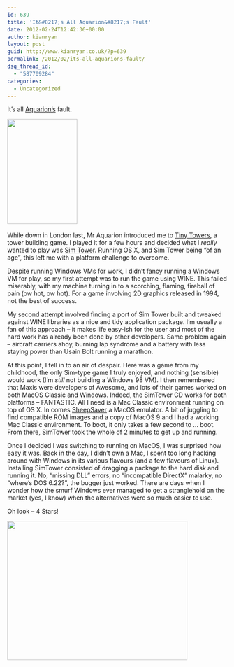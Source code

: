 ```yaml
---
id: 639
title: 'It&#8217;s All Aquarion&#8217;s Fault'
date: 2012-02-24T12:42:36+00:00
author: kianryan
layout: post
guid: http://www.kianryan.co.uk/?p=639
permalink: /2012/02/its-all-aquarions-fault/
dsq_thread_id:
  - "587709284"
categories:
  - Uncategorized
---
```

It&#8217;s all [Aquarion&#8217;s](http://www.aquarionics.com/) fault</a>.

<a href="http://www.kianryan.co.uk/2012/02/its-all-aquarions-fault/mzl-qwulwwsa/" rel="attachment wp-att-641"><img src="/assets/images/2012/02/mzl.qwulwwsa.jpg" alt="" title="mzl.qwulwwsa" width="160" height="240" class="alignleft size-full wp-image-641" srcset="/assets/images/2012/02/mzl.qwulwwsa.jpg 320w, /assets/images/2012/02/mzl.qwulwwsa-200x300.jpg 200w" sizes="(max-width: 160px) 100vw, 160px" /></a>

While down in London last, Mr Aquarion introduced me to [Tiny Towers](http://tinytowerwiki.com/Main_Page), a tower building game. I played it for a few hours and decided what I _really_ wanted to play was [Sim Tower](http://en.wikipedia.org/wiki/SimTower). Running OS X, and Sim Tower being &#8220;of an age&#8221;, this left me with a platform challenge to overcome.

Despite running Windows VMs for work, I didn&#8217;t fancy running a Windows VM for play, so my first attempt was to run the game using WINE. This failed miserably, with my machine turning in to a scorching, flaming, fireball of pain (ow hot, ow hot). For a game involving 2D graphics released in 1994, not the best of success.

My second attempt involved finding a port of Sim Tower built and tweaked against WINE libraries as a nice and tidy application package. I&#8217;m usually a fan of this approach &#8211; it makes life easy-ish for the user and most of the hard work has already been done by other developers. Same problem again &#8211; aircraft carriers ahoy, burning lap syndrome and a battery with less staying power than Usain Bolt running a marathon.

At this point, I fell in to an air of despair. Here was a game from my childhood, the only Sim-type game I truly enjoyed, and nothing (sensible) would work (I&#8217;m _still_ not building a Windows 98 VM). I then remembered that Maxis were developers of Awesome, and lots of their games worked on both MacOS Classic and Windows. Indeed, the SimTower CD works for both platforms &#8211; FANTASTIC. All I need is a Mac Classic environment running on top of OS X. In comes [SheepSaver](http://sheepshaver.cebix.net/) a MacOS emulator. A bit of juggling to find compatible ROM images and a copy of MacOS 9 and I had a working Mac Classic environment. To boot, it only takes a few second to &#8230; boot. From there, SimTower took the whole of 2 minutes to get up and running.

Once I decided I was switching to running on MacOS, I was surprised how easy it was. Back in the day, I didn&#8217;t own a Mac, I spent too long hacking around with Windows in its various flavours (and a few flavours of Linux). Installing SimTower consisted of dragging a package to the hard disk and running it. No, &#8220;missing DLL&#8221; errors, no &#8220;incompatible DirectX&#8221; malarky, no &#8220;where&#8217;s DOS 6.22?&#8221;, the bugger just worked. There are days when I wonder how the smurf Windows ever managed to get a stranglehold on the market (yes, I know) when the alternatives were so much easier to use.

Oh look &#8211; 4 Stars!

<a href="http://www.kianryan.co.uk/2012/02/its-all-aquarions-fault/simtower/" rel="attachment wp-att-640"><img src="/assets/images/2012/02/SimTower.jpg" alt="" title="SimTower" width="412" height="318" class="size-full wp-image-640" srcset="/assets/images/2012/02/SimTower.jpg 1030w, /assets/images/2012/02/SimTower-300x231.jpg 300w, /assets/images/2012/02/SimTower-1024x790.jpg 1024w" sizes="(max-width: 412px) 100vw, 412px" /></a>